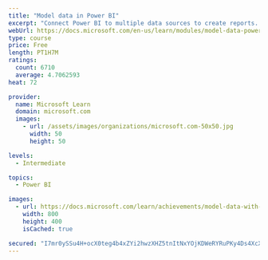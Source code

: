 ```yaml
---
title: "Model data in Power BI"
excerpt: "Connect Power BI to multiple data sources to create reports. Define the relationship between your data sources."
webUrl: https://docs.microsoft.com/en-us/learn/modules/model-data-power-bi/
type: course
price: Free
length: PT1H7M
ratings:
  count: 6710
  average: 4.7062593
heat: 72

provider:
  name: Microsoft Learn
  domain: microsoft.com
  images:
    - url: /assets/images/organizations/microsoft.com-50x50.jpg
      width: 50
      height: 50

levels:
  - Intermediate

topics:
  - Power BI

images:
  - url: https://docs.microsoft.com/learn/achievements/model-data-with-power-bi-desktop-social.png
    width: 800
    height: 400
    isCached: true

secured: "I7mr0ySSu4H+ocX0teg4b4xZYi2hwzXHZ5tnItNxYOjKDWeRYRuPKy4Ds4XcXCGdLswRqkdO37TUD/I7kJ1Jd6YljOq4+L1HVyQE3TuMCb2MTHwB3gQfH+1yiB6hjTu0RbHHdaUEr/io8k7hp6oMDKRbanFQnrYkYSPecwujIU50tP1iCGexM7qvBfZtyU0tNa/92TnKpIT/7VoaZs6HweffcBAZBzbFkWTBPHAduvvC8SI52lT7jSgIgOyT0Xb5oUC0by7A8iFro0qrOqScV4wD7EwUSztM1X4XZ505z9c5TGCfE4WiEOomi9Eo+d1kpIphcL9OyOp40T1VD9BW8YCHtxYXf0ZP/7N69xH3ZTNrfO2J+NhrWcwDXmzlqf4Efasx6D38Mof+z5UmSCvtgXUuYJET5NpQxDiNllK+WM0=;Ts5l9b/DtAZjKajWz9G0yg=="
---
```


